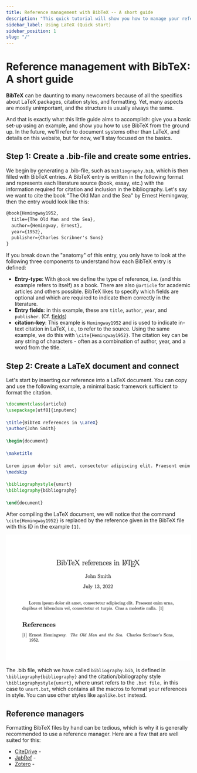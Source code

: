 ```yaml
---
title: Reference management with BibTeX -- A short guide
description: "This quick tutorial will show you how to manage your references using BibTeX. BibTeX is a reference management software that allows you to store and organize your references in a simple, easy-to-use format."
sidebar_label: Using LaTeX (Quick start)
sidebar_position: 1
slug: "/"
---
```


# Reference management with BibTeX: A short guide

**BibTeX** can be daunting to many newcomers because of all the specifics about LaTeX packages, citation styles, and formatting. Yet, many aspects are mostly unimportant, and the structure is usually always the same.

And that is exactly what this little guide aims to accomplish: give you a basic set-up using an example, and show you how to use BibTeX from the ground up. In the future, we'll refer to document systems other than LaTeX, and details on this website, but for now, we'll stay focused on the basics.


## Step 1: Create a .bib-file and create some entries.

We begin by generating a .bib-file, such as `bibliography.bib`, which is then filled with BibTeX entries. A BibTeX entry is written in the following format and represents each literature source (book, essay, etc.) with the information required for citation and inclusion in the bibliography.
Let's say we want to cite the book "The Old Man and the Sea" by Ernest Hemingway, then the entry would look like this:

```latex
@book{Hemingway1952,
  title={The Old Man and the Sea},
  author={Hemingway, Ernest},
  year={1952},
  publisher={Charles Scribner's Sons}
}
```

If you break down the "anatomy" of this entry, you only have to look at the following three components to understand how each BibTeX entry is defined:

* **Entry-type**: With `@book` we define the type of reference, i.e. (and this example refers to itself) as a book. There are also `@article` for academic articles and others possible. BibTeX likes to specify which fields are optional and which are required to indicate them correctly in the literature.
* **Entry fields**: in this example, these are `title`, `author`, `year`, and `publisher`. (Cf. [fields](./fields))
* **citation-key**: This example is `Hemingway1952` and is used to indicate in-text citation in LaTeX, i.e., to refer to the source. Using the same example, we do this with `\cite{Hemingway1952}`. The citation key can be any string of characters - often as a combination of author, year, and a word from the title.



## Step 2: Create a LaTeX document and connect

Let's start by inserting our reference into a LaTeX document. You can copy and use the following example, a minimal basic framework sufficient to format the citation.

```latex
\documentclass{article}
\usepackage[utf8]{inputenc}

\title{BibTeX references in \LaTeX}
\author{John Smith}

\begin{document}

\maketitle

Lorem ipsum dolor sit amet, consectetur adipiscing elit. Praesent enim urna, dapibus et bibendum vel, consectetur et turpis. Cras a molestie nulla. \cite{Hemingway1952}
\medskip

\bibliographystyle{unsrt}
\bibliography{bibliography}

\end{document}
```
After compiling the LaTeX document, we will notice that the command `\cite{Hemingway1952}` is replaced by the reference given in the BibTeX file with this ID in the example `[1]`.



!["BibTeX - LaTeX - Overleaf"](LaTeX_Overleaf_BibTeX-Example.png)

The .bib file, which we have called `bibliography.bib`, is defined in `\bibliography{bibliography}` and the citation/bibliography style `\bibliographystyle{unsrt}`, where unsrt refers to the `.bst file,` in this case to `unsrt.bst`, which contains all the macros to format your references in style. You can use other styles like `apalike.bst` instead.  

## Reference managers

Formatting BibTeX files by hand can be tedious, which is why it is generally recommended to use a reference manager. Here are a few that are well suited for this:

* [CiteDrive](https://www.citedrive.com/) -
* [JabRef](https://www.jabref.org/) -
* [Zotero](https://www.zotero.org/) -
